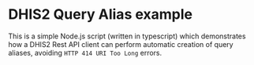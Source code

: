 # DHIS2 Query Alias example

This is a simple Node.js script (written in typescript) which demonstrates how a DHIS2 Rest API client can perform automatic creation of query aliases, avoiding `HTTP 414 URI Too Long` errors.
